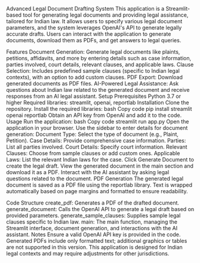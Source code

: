 Advanced Legal Document Drafting System
This application is a Streamlit-based tool for generating legal documents and providing legal assistance, tailored for Indian law. It allows users to specify various legal document parameters, and the system leverages OpenAI's API to generate legally accurate drafts. Users can interact with the application to generate documents, download them as PDFs, and get answers to legal queries.

Features
Document Generation: Generate legal documents like plaints, petitions, affidavits, and more by entering details such as case information, parties involved, court details, relevant clauses, and applicable laws.
Clause Selection: Includes predefined sample clauses (specific to Indian legal contexts), with an option to add custom clauses.
PDF Export: Download generated documents as PDF files.
AI-Powered Legal Assistance: Ask questions about Indian law related to the generated document and receive responses from an AI legal assistant.
Setup
Prerequisites
Python 3.7 or higher
Required libraries: streamlit, openai, reportlab
Installation
Clone the repository.
Install the required libraries:
bash
Copy code
pip install streamlit openai reportlab
Obtain an API key from OpenAI and add it to the code.
Usage
Run the application:
bash
Copy code
streamlit run app.py
Open the application in your browser.
Use the sidebar to enter details for document generation:
Document Type: Select the type of document (e.g., Plaint, Petition).
Case Details: Provide comprehensive case information.
Parties: List all parties involved.
Court Details: Specify court information.
Relevant Clauses: Choose from sample clauses or add custom ones.
Applicable Laws: List the relevant Indian laws for the case.
Click Generate Document to create the legal draft.
View the generated document in the main section and download it as a PDF.
Interact with the AI assistant by asking legal questions related to the document.
PDF Generation
The generated legal document is saved as a PDF file using the reportlab library. Text is wrapped automatically based on page margins and formatted to ensure readability.

Code Structure
create_pdf: Generates a PDF of the drafted document.
generate_document: Calls the OpenAI API to generate a legal draft based on provided parameters.
generate_sample_clauses: Supplies sample legal clauses specific to Indian law.
main: The main function, managing the Streamlit interface, document generation, and interactions with the AI assistant.
Notes
Ensure a valid OpenAI API key is provided in the code.
Generated PDFs include only formatted text; additional graphics or tables are not supported in this version.
This application is designed for Indian legal contexts and may require adjustments for other jurisdictions.
